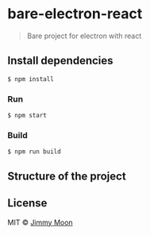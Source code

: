 # bare-electron-react

> Bare project for electron with react


## Install dependencies

```
$ npm install
```

### Run

```
$ npm start
```

### Build

```
$ npm run build
```

## Structure of the project

## License

MIT © [Jimmy Moon](http://ragingwind.me)

